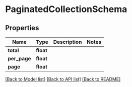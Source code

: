 # PaginatedCollectionSchema

## Properties
Name | Type | Description | Notes
------------ | ------------- | ------------- | -------------
**total** | **float** |  | 
**per_page** | **float** |  | 
**page** | **float** |  | 

[[Back to Model list]](../README.md#documentation-for-models) [[Back to API list]](../README.md#documentation-for-api-endpoints) [[Back to README]](../README.md)


